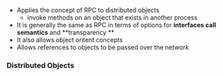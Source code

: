 
- Applies the concept of RPC to distributed objects 
	- invoke methods on an object that exists in another process
- It is generally the same as RPC in terms of options for **interfaces call semantics** and **transparency **
- It also allows object oritent concepts 
- Allows references to objects to be passed over the network

### Distributed Objects 
